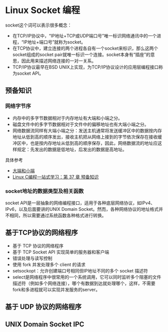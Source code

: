 # Linux Socket 编程

socket这个词可以表示很多概念：

- 在TCP/IP协议中，“IP地址+TCP或UDP端口号”唯一标识网络通讯中的一个进程，“IP地址+端口号”就称为socket。
- 在TCP协议中，建立连接的两个进程各自有一个socket来标识，那么这两个socket组成的socket pair就唯一标识一个连接。socket本身有“插座”的意思，因此用来描述网络连接的一对一关系。
- TCP/IP协议最早在BSD UNIX上实现，为TCP/IP协议设计的应用层编程接口称为socket API。

## 预备知识

### 网络字节序

- 内存中的多字节数据相对于内存地址有大端和小端之分。
- 磁盘文件中的多字节数据相对于文件中的偏移地址也有大端小端之分。
- 网络数据流同样有大端小端之分：发送主机通常将发送缓冲区中的数据按内存地址从低到高的顺序发出，接收主机把从网络上接到的字节依次保存在接收缓冲区中，也是按内存地址从低到高的顺序保存，因此，网络数据流的地址应这样规定：先发出的数据是低地址，后发出的数据是高地址。
  
具体参考

- [大端和小端](https://blog.csdn.net/lihao21/article/details/46311027)
- [Linux C编程一站式学习：第 37 章 预备知识](https://akaedu.github.io/book/ch37s01.html#id2902826)

### socket地址的数据类型及相关函数

socket API是一层抽象的网络编程接口，适用于各种底层网络协议，如IPv4、IPv6，以及后面要讲的UNIX Domain Socket。然而，各种网络协议的地址格式并不相同，所以需要通过系统函数各种格式进行转换。

## 基于TCP协议的网络程序

- 基于 TCP 协议的网络程序
- 基于 TCP Socket API 实现简单的服务器和客户端
- 错误处理与读写控制
- 使用 fork 并发处理多个 client 的请求
- setsockopt：允许创建端口号相同但IP地址不同的多个 socket 描述符
- select是网络程序中很常用的一个系统调用，它可以同时监听多个阻塞的文件描述符（例如多个网络连接），哪个有数据到达就处理哪个，这样，不需要fork和多进程就可以实现并发服务的server。

## 基于 UDP 协议的网络程序

## UNIX Domain Socket IPC
